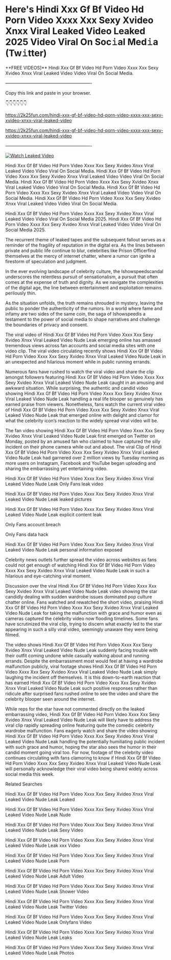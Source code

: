 # Here's Hindi Xxx Gf Bf Video Hd Porn Video Xxxx Xxx Sexy Xvideo Xnxx Viral Leaked Video Leaked 2025 Video Viral On Soc𝚒al Med𝚒a (Tw𝚒tter)

++FREE VIDEOS]** Hindi Xxx Gf Bf Video Hd Porn Video Xxxx Xxx Sexy Xvideo Xnxx Viral Leaked Video Video Viral On Social Media.

———————————————————-

Copy this link and paste in your browser.

👇👇👇👇👇👇

https://2k25fun.com/hindi-xxx-gf-bf-video-hd-porn-video-xxxx-xxx-sexy-xvideo-xnxx-viral-leaked-video

https://2k25fun.com/hindi-xxx-gf-bf-video-hd-porn-video-xxxx-xxx-sexy-xvideo-xnxx-viral-leaked-video

———————————————————-

[![Watch Leaked Video](https://miro.medium.com/v2/resize:fit:828/format:webp/1*cilzJN44JGOrTw9NJCrNHA.gif "Watch Leaked Video")](https://2k25fun.com/hindi-xxx-gf-bf-video-hd-porn-video-xxxx-xxx-sexy-xvideo-xnxx-viral-leaked-video)

Hindi Xxx Gf Bf Video Hd Porn Video Xxxx Xxx Sexy Xvideo Xnxx Viral Leaked Video Video Viral On Social Media. Hindi Xxx Gf Bf Video Hd Porn Video Xxxx Xxx Sexy Xvideo Xnxx Viral Leaked Video Video Viral On Social Media. Hindi Xxx Gf Bf Video Hd Porn Video Xxxx Xxx Sexy Xvideo Xnxx Viral Leaked Video Video Viral On Social Media. Hindi Xxx Gf Bf Video Hd Porn Video Xxxx Xxx Sexy Xvideo Xnxx Viral Leaked Video Video Viral On Social Media. Hindi Xxx Gf Bf Video Hd Porn Video Xxxx Xxx Sexy Xvideo Xnxx Viral Leaked Video Video Viral On Social Media.

Hindi Xxx Gf Bf Video Hd Porn Video Xxxx Xxx Sexy Xvideo Xnxx Viral Leaked Video Video Viral On Social Media 2025. Hindi Xxx Gf Bf Video Hd Porn Video Xxxx Xxx Sexy Xvideo Xnxx Viral Leaked Video Video Viral On Social Media 2025.

The recurrent theme of leaked tapes and the subsequent fallout serves as a reminder of the fragility of reputation in the digital era. As the lines between private and public life continue to blur, celebrities like Prison Officerfind themselves at the mercy of internet chatter, where a rumor can ignite a firestorm of speculation and judgment.

In the ever evolving landscape of celebrity culture, the Ishowspeedscandal underscores the relentless pursuit of sensationalism, a pursuit that often comes at the expense of truth and dignity. As we navigate the complexities of the digital age, the line between entertainment and exploitation remains perilously thin.

As the situation unfolds, the truth remains shrouded in mystery, leaving the public to ponder the authenticity of the rumors. In a world where fame and infamy are two sides of the same coin, the saga of Ishowspeedis a testament to the power of social media to shape narratives and challenge the boundaries of privacy and consent.

The viral video of Hindi Xxx Gf Bf Video Hd Porn Video Xxxx Xxx Sexy Xvideo Xnxx Viral Leaked Video Nude Leak emerging online has amassed tremendous views across fan accounts and social media sites with one video clip. The viral video circulating recently shows Hindi Xxx Gf Bf Video Hd Porn Video Xxxx Xxx Sexy Xvideo Xnxx Viral Leaked Video Nude Leak in an unexpected and hilarious moment while in public running errands.

Numerous fans have rushed to watch the viral video and share the clip amongst followers featuring Hindi Xxx Gf Bf Video Hd Porn Video Xxxx Xxx Sexy Xvideo Xnxx Viral Leaked Video Nude Leak caught in an amusing and awkward situation. While surprising, the authentic and candid video showing Hindi Xxx Gf Bf Video Hd Porn Video Xxxx Xxx Sexy Xvideo Xnxx Viral Leaked Video Nude Leak handling a real life blooper so genuinely has earned praise from viewers. Nonetheless, fans watch the current viral video of Hindi Xxx Gf Bf Video Hd Porn Video Xxxx Xxx Sexy Xvideo Xnxx Viral Leaked Video Nude Leak that emerged online with delight and clamor for what the celebrity icon’s reaction to the widely spread viral video will be.

The fan video showing Hindi Xxx Gf Bf Video Hd Porn Video Xxxx Xxx Sexy Xvideo Xnxx Viral Leaked Video Nude Leak first emerged on Twitter on Monday, posted by an amused fan who claimed to have captured the silly incident on their phone camera while out and about. The viral Clip of Hindi Xxx Gf Bf Video Hd Porn Video Xxxx Xxx Sexy Xvideo Xnxx Viral Leaked Video Nude Leak had garnered over 2 million views by Tuesday morning as more users on Instagram, Facebook and YouTube began uploading and sharing the embarrassing yet entertaining video.

Hindi Xxx Gf Bf Video Hd Porn Video Xxxx Xxx Sexy Xvideo Xnxx Viral Leaked Video Nude Leak Only Fans leak video

Hindi Xxx Gf Bf Video Hd Porn Video Xxxx Xxx Sexy Xvideo Xnxx Viral Leaked Video Nude Leak leaked pictures

Hindi Xxx Gf Bf Video Hd Porn Video Xxxx Xxx Sexy Xvideo Xnxx Viral Leaked Video Nude Leak explicit content leak

Only Fans account breach

Only Fans data hack

Hindi Xxx Gf Bf Video Hd Porn Video Xxxx Xxx Sexy Xvideo Xnxx Viral Leaked Video Nude Leak personal information exposed

Celebrity news outlets further spread the video across websites as fans could not get enough of watching Hindi Xxx Gf Bf Video Hd Porn Video Xxxx Xxx Sexy Xvideo Xnxx Viral Leaked Video Nude Leak in such a hilarious and eye-catching viral moment.

Discussion over the viral Hindi Xxx Gf Bf Video Hd Porn Video Xxxx Xxx Sexy Xvideo Xnxx Viral Leaked Video Nude Leak video showing the star candidly dealing with sudden wardrobe issues dominated pop culture chatter online. Fans watched and rewatched the short video, praising Hindi Xxx Gf Bf Video Hd Porn Video Xxxx Xxx Sexy Xvideo Xnxx Viral Leaked Video Nude Leak for taking the malfunction with grace and humor even as cameras captured the celebrity video now flooding timelines. Some fans have scrutinized the viral clip, trying to discern what exactly led to the star appearing in such a silly viral video, seemingly unaware they were being filmed.

The video shows Hindi Xxx Gf Bf Video Hd Porn Video Xxxx Xxx Sexy Xvideo Xnxx Viral Leaked Video Nude Leak suddenly facing trouble with their outfit coming undone while casually walking about and running errands. Despite the embarrassment most would feel at having a wardrobe malfunction publicly, viral footage shows Hindi Xxx Gf Bf Video Hd Porn Video Xxxx Xxx Sexy Xvideo Xnxx Viral Leaked Video Nude Leak simply laughing the incident off themselves. It is this down-to-earth reaction that has earned Hindi Xxx Gf Bf Video Hd Porn Video Xxxx Xxx Sexy Xvideo Xnxx Viral Leaked Video Nude Leak such positive responses rather than ridicule after surprised fans rushed online to see the video and share the celebrity blooper seen around the internet.

While reps for the star have not commented directly on the leaked embarrassing video, Hindi Xxx Gf Bf Video Hd Porn Video Xxxx Xxx Sexy Xvideo Xnxx Viral Leaked Video Nude Leak will likely have to address the viral clip rapidly spreading online featuring quite the comedic celebrity wardrobe malfunction. Fans eagerly watch and share the video showing Hindi Xxx Gf Bf Video Hd Porn Video Xxxx Xxx Sexy Xvideo Xnxx Viral Leaked Video Nude Leak handling the potentially humiliating public incident with such grace and humor, hoping the star also sees the humor in their candid moment going viral too. For now, footage of the celebrity video continues circulating with fans clamoring to know if Hindi Xxx Gf Bf Video Hd Porn Video Xxxx Xxx Sexy Xvideo Xnxx Viral Leaked Video Nude Leak will personally acknowledge their viral video being shared widely across social media this week.

Related Searches

Hindi Xxx Gf Bf Video Hd Porn Video Xxxx Xxx Sexy Xvideo Xnxx Viral Leaked Video Nude Leak Leaked

Hindi Xxx Gf Bf Video Hd Porn Video Xxxx Xxx Sexy Xvideo Xnxx Viral Leaked Video Nude Leak Nude

Hindi Xxx Gf Bf Video Hd Porn Video Xxxx Xxx Sexy Xvideo Xnxx Viral Leaked Video Nude Leak Sexy Video

Hindi Xxx Gf Bf Video Hd Porn Video Xxxx Xxx Sexy Xvideo Xnxx Viral Leaked Video Nude Leak xxx Video

Hindi Xxx Gf Bf Video Hd Porn Video Xxxx Xxx Sexy Xvideo Xnxx Viral Leaked Video Nude Leak Porn

Hindi Xxx Gf Bf Video Hd Porn Video Xxxx Xxx Sexy Xvideo Xnxx Viral Leaked Video Nude Leak Adult Video

Hindi Xxx Gf Bf Video Hd Porn Video Xxxx Xxx Sexy Xvideo Xnxx Viral Leaked Video Nude Leak Shower Video

Hindi Xxx Gf Bf Video Hd Porn Video Xxxx Xxx Sexy Xvideo Xnxx Viral Leaked Video Nude Leak Twitter Video

Hindi Xxx Gf Bf Video Hd Porn Video Xxxx Xxx Sexy Xvideo Xnxx Viral Leaked Video Nude Leak Onlyfans Video

Hindi Xxx Gf Bf Video Hd Porn Video Xxxx Xxx Sexy Xvideo Xnxx Viral Leaked Video Nude Leak Leaks

Hindi Xxx Gf Bf Video Hd Porn Video Xxxx Xxx Sexy Xvideo Xnxx Viral Leaked Video Nude Leak Photos